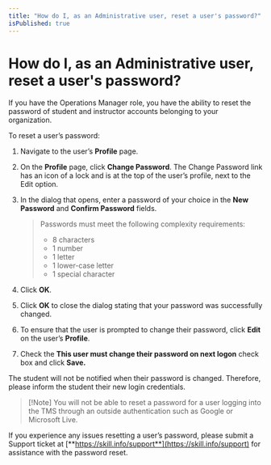 ```yaml
---
title: "How do I, as an Administrative user, reset a user's password?"
isPublished: true
---
```


# How do I, as an Administrative user, reset a user's password?

If you have the Operations Manager role, you have the ability to reset the password of student and instructor accounts belonging to your organization.

To reset a user’s password:
1. Navigate to the user’s **Profile** page. 
1. On the **Profile** page, click **Change Password**. The Change Password link has an icon of a lock and is at the top of the user’s profile, next to the Edit option. 
1. In the dialog that opens, enter a password of your choice in the **New Password** and **Confirm Password** fields.

    > Passwords must meet the following complexity requirements: 
    > - 8 characters
    > - 1 number
    > - 1 letter
    > - 1 lower-case letter
    > - 1 special character

1. Click **OK**. 
1. Click **OK** to close the dialog stating that your password was successfully changed.
1. To ensure that the user is prompted to change their password, click **Edit** on the user’s **Profile**. 
1. Check the **This user must change their password on next logon** check box and click **Save.**

The student will not be notified when their password is changed. Therefore, please inform the student their new login credentials.

> [!Note] You will not be able to reset a password for a user logging into the TMS through an outside authentication such as Google or Microsoft Live. 

If you experience any issues resetting a user’s password, please submit a Support ticket at [**https://skill.info/support**](https://skill.info/support) for assistance with the password reset.
